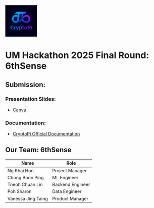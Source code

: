 <img src="assets/cryptopi_logo.png" alt="CryptoPi Logo" width="100"/>

# UM Hackathon 2025 Final Round: 6thSense

## Submission:

### Presentation Slides:

- [Canva](https://www.canva.com/design/DAGkVzm-wM8/OcP3ndDx7Df2SLinLGI8Ig/view?utm_content=DAGkVzm-wM8&utm_campaign=designshare&utm_medium=link2&utm_source=uniquelinks&utlId=h6ab8f98cd7)

### Documentation:

- [CryptoPi Official Documentation](https://nkhon831.github.io/CryptoPi/)

<!-- ## UM Hackathon 2025 Preliminary Round: 6thSense

### Submission:

#### Prototype:

- [Lucidchart](https://lucid.app/lucidchart/95860ad1-6bf8-45e8-9e23-ed220dede91e/edit?viewport_loc=5154%2C-1194%2C3409%2C1417%2Cf~U95iUYWTq-&invitationId=inv_282566a2-a946-4eab-b096-b330419bc219)
- [Architecture Conceptual Diagram](https://drive.google.com/file/d/1tDgkqI2eCIkOLn0PU1VKwBHUXIocAfIY/view?usp=sharing)

#### Presentation Slides:

- [Canva](https://www.canva.com/design/DAGkVzm-wM8/OcP3ndDx7Df2SLinLGI8Ig/view?utm_content=DAGkVzm-wM8&utm_campaign=designshare&utm_medium=link2&utm_source=uniquelinks&utlId=h6ab8f98cd7) -->

## Our Team: **6thSense**

| Name               | Role             |
| ------------------ | ---------------- |
| Ng Khai Hon        | Project Manager  |
| Chong Boon Ping    | ML Engineer      |
| Tneoh Chuan Lin    | Backend Engineer |
| Poh Sharon         | Data Engineer    |
| Vanessa Jing Taing | Product Manager  |
